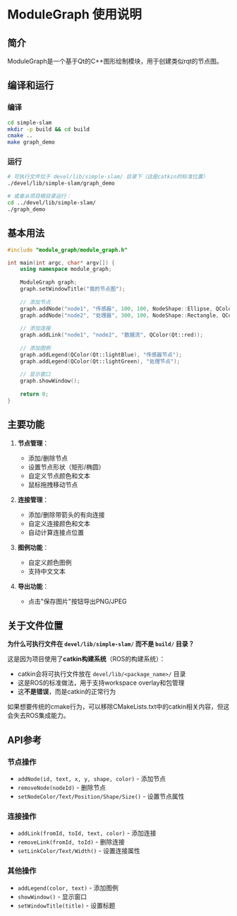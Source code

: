 # ModuleGraph 使用说明

## 简介
ModuleGraph是一个基于Qt的C++图形绘制模块，用于创建类似rqt的节点图。

## 编译和运行

### 编译
```bash
cd simple-slam
mkdir -p build && cd build
cmake ..
make graph_demo
```

### 运行
```bash
# 可执行文件位于 devel/lib/simple-slam/ 目录下（这是catkin的标准位置）
./devel/lib/simple-slam/graph_demo

# 或者从项目根目录运行：
cd ../devel/lib/simple-slam/
./graph_demo
```

## 基本用法

```cpp
#include "module_graph/module_graph.h"

int main(int argc, char* argv[]) {
    using namespace module_graph;
    
    ModuleGraph graph;
    graph.setWindowTitle("我的节点图");
    
    // 添加节点
    graph.addNode("node1", "传感器", 100, 100, NodeShape::Ellipse, QColor(Qt::lightBlue));
    graph.addNode("node2", "处理器", 300, 100, NodeShape::Rectangle, QColor(Qt::lightGreen));
    
    // 添加连接
    graph.addLink("node1", "node2", "数据流", QColor(Qt::red));
    
    // 添加图例
    graph.addLegend(QColor(Qt::lightBlue), "传感器节点");
    graph.addLegend(QColor(Qt::lightGreen), "处理节点");
    
    // 显示窗口
    graph.showWindow();
    
    return 0;
}
```

## 主要功能

1. **节点管理**：
   - 添加/删除节点
   - 设置节点形状（矩形/椭圆）
   - 自定义节点颜色和文本
   - 鼠标拖拽移动节点

2. **连接管理**：
   - 添加/删除带箭头的有向连接
   - 自定义连接颜色和文本
   - 自动计算连接点位置

3. **图例功能**：
   - 自定义颜色图例
   - 支持中文文本

4. **导出功能**：
   - 点击"保存图片"按钮导出PNG/JPEG

## 关于文件位置

**为什么可执行文件在 `devel/lib/simple-slam/` 而不是 `build/` 目录？**

这是因为项目使用了**catkin构建系统**（ROS的构建系统）：
- catkin会将可执行文件放在 `devel/lib/<package_name>/` 目录
- 这是ROS的标准做法，用于支持workspace overlay和包管理
- 这**不是错误**，而是catkin的正常行为

如果想要传统的cmake行为，可以移除CMakeLists.txt中的catkin相关内容，但这会失去ROS集成能力。

## API参考

### 节点操作
- `addNode(id, text, x, y, shape, color)` - 添加节点
- `removeNode(nodeId)` - 删除节点
- `setNodeColor/Text/Position/Shape/Size()` - 设置节点属性

### 连接操作  
- `addLink(fromId, toId, text, color)` - 添加连接
- `removeLink(fromId, toId)` - 删除连接
- `setLinkColor/Text/Width()` - 设置连接属性

### 其他操作
- `addLegend(color, text)` - 添加图例
- `showWindow()` - 显示窗口
- `setWindowTitle(title)` - 设置标题 